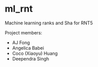 # ml_rnt
Machine learning ranks and Sha for RNT5

Project members:
- AJ Fong
- Angelica Babei
- Coco (Xiaoyu) Huang
- Deependra Singh
